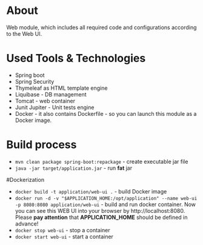 # About  
Web module, which includes all required code and configurations according to the Web UI.

# Used Tools & Technologies
  * Spring boot
  * Spring Security
  * Thymeleaf as HTML template engine
  * Liquibase - DB management
  * Tomcat - web container
  * Junit Jupiter - Unit tests engine
  * Docker - it also contains Dockerfile - so you can launch this module as a Docker image.

# Build process
* `mvn clean package spring-boot:repackage` - create executable jar file
* `java -jar target/application.jar` - run **fat** jar 

#Dockerization
* `docker build -t application/web-ui .` - build Docker image
* `docker run -d -v "$APPLICATION_HOME:/opt/application" --name web-ui -p 8080:8080 application/web-ui` - build and run docker container. Now you can see this WEB UI into your browser by http://localhost:8080. Please **pay attention** that **APPLICATION_HOME** should be defined in advance!
* `docker stop web-ui` - stop a container
* `docker start web-ui` - start a container